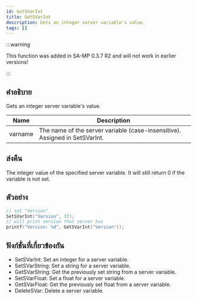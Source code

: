 ```yaml
---
id: GetSVarInt
title: GetSVarInt
description: Gets an integer server variable's value.
tags: []
---
```


:::warning

This function was added in SA-MP 0.3.7 R2 and will not work in earlier versions!

:::

## คำอธิบาย

Gets an integer server variable's value.

| Name    | Description                                                                 |
| ------- | --------------------------------------------------------------------------- |
| varname | The name of the server variable (case-insensitive). Assigned in SetSVarInt. |

## ส่งคืน

The integer value of the specified server variable. It will still return 0 if the variable is not set.

## ตัวอย่าง

```c
// set "Version"
SetSVarInt("Version", 37);
// will print version that server has
printf("Version: %d", GetSVarInt("Version"));
```

## ฟังก์ชั่นที่เกี่ยวข้องกัน

- SetSVarInt: Set an integer for a server variable.
- SetSVarString: Set a string for a server variable.
- GetSVarString: Get the previously set string from a server variable.
- SetSVarFloat: Set a float for a server variable.
- GetSVarFloat: Get the previously set float from a server variable.
- DeleteSVar: Delete a server variable.
